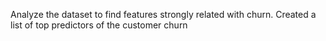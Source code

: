 Analyze the dataset to find features strongly related with churn.
Created a list of top predictors of the customer churn
